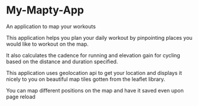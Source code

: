 # My-Mapty-App
An application to map your workouts 

This application helps you plan your daily workout by pinpointing places you would like to workout on the map.

It also calculates the cadence for running and elevation gain for cycling based on the distance and duration specified.

This application uses geolocation api to get your location and displays it nicely to you on beautiful map tiles gotten from the leaflet library.

You can map different positions on the map and have it saved even upon page reload
